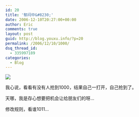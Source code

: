 ```yaml
---
id: 20
title: '郁闷中&#8230;'
date: 2006-12-10T20:27:00+00:00
author: Eric
comments: true
layout: post
guid: http://blog.youxu.info/?p=20
permalink: /2006/12/10/1000/
dsq_thread_id:
  - 335997189
categories:
  - Blog
---
```

[<img src="http://bp2.blogger.com/_nh6g6zGmGz8/RXzQ7V2HacI/AAAAAAAAAAM/gFRQ8tA9ops/s320/Snapshot+2006-12-10+21-27-03.jpg" style="cursor: pointer" id="BLOGGER_PHOTO_ID_5007106603624131010" border="0" />](http://bp2.blogger.com/_nh6g6zGmGz8/RXzQ7V2HacI/AAAAAAAAAAM/gFRQ8tA9ops/s1600-h/Snapshot+2006-12-10+21-27-03.jpg)
  
我心说，看看有没有人抢到1000，结果自己一打开，自己抢到了。
  
天哪，我是存心想要把机会让给朋友们的呀&#8230;

修改规则，看谁1011&#8230;